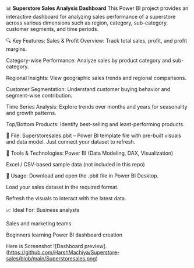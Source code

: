 
📊 **Superstore Sales Analysis Dashboard**
This Power BI project provides an interactive dashboard for analyzing sales performance of a superstore across various dimensions such as region, category, sub-category, customer segments, and time periods.

🔍 Key Features:
Sales & Profit Overview: Track total sales, profit, and profit margins.

Category-wise Performance: Analyze sales by product category and sub-category.

Regional Insights: View geographic sales trends and regional comparisons.

Customer Segmentation: Understand customer buying behavior and segment-wise contribution.

Time Series Analysis: Explore trends over months and years for seasonality and growth patterns.

Top/Bottom Products: Identify best-selling and least-performing products.

📁 File:
Superstoresales.pbit – Power BI template file with pre-built visuals and data model. Just connect your dataset to refresh.

🧰 Tools & Technologies:
Power BI (Data Modeling, DAX, Visualization)

Excel / CSV-based sample data (not included in this repo)

🚀 Usage:
Download and open the .pbit file in Power BI Desktop.

Load your sales dataset in the required format.

Refresh the visuals to interact with the latest data.

📈 Ideal For:
Business analysts

Sales and marketing teams

Beginners learning Power BI dashboard creation

Here is Screenshot
![Dashboard preview].(https://github.com/HarshMachiya/Superstore-sales/blob/main/Superstoresales.png)
